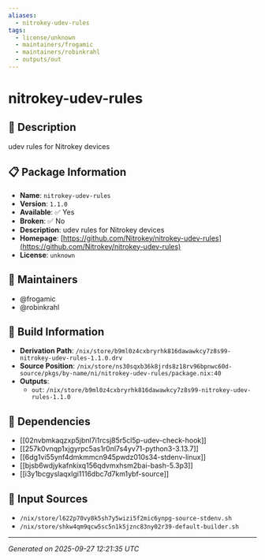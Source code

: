 ```yaml
---
aliases:
  - nitrokey-udev-rules
tags:
  - license/unknown
  - maintainers/frogamic
  - maintainers/robinkrahl
  - outputs/out
---
```


# nitrokey-udev-rules

## 📝 Description

udev rules for Nitrokey devices

## 📋 Package Information

- **Name**: `nitrokey-udev-rules`
- **Version**: `1.1.0`
- **Available**: ✅ Yes
- **Broken**: ✅ No
- **Description**: udev rules for Nitrokey devices
- **Homepage**: [https://github.com/Nitrokey/nitrokey-udev-rules](https://github.com/Nitrokey/nitrokey-udev-rules)
- **License**: `unknown`
## 👥 Maintainers

- @frogamic
- @robinkrahl


## 🔧 Build Information

- **Derivation Path**: `/nix/store/b9ml0z4cxbryrhk816dawawkcy7z8s99-nitrokey-udev-rules-1.1.0.drv`
- **Source Position**: `/nix/store/ns30sqxb36k8jrds8z18rv96bpnwc60d-source/pkgs/by-name/ni/nitrokey-udev-rules/package.nix:40`
- **Outputs**:
  - `out`:  `/nix/store/b9ml0z4cxbryrhk816dawawkcy7z8s99-nitrokey-udev-rules-1.1.0`

## 🔗 Dependencies

- [[02nvbmkaqzxp5jbnl7i1rcsj85r5cl5p-udev-check-hook]]
- [[257k0vnqp1xjgyrpc5as1r0nl7s4yv71-python3-3.13.7]]
- [[6dg1vi55ynf4dmkmmcn945pwdz010s34-stdenv-linux]]
- [[bjsb6wdjykafnkixq156qdvmxhsm2bai-bash-5.3p3]]
- [[i3y1bcgyslaqxlgi1116dbc7d7km1ybf-source]]

## 📁 Input Sources

- `/nix/store/l622p70vy8k5sh7y5wizi5f2mic6ynpg-source-stdenv.sh`
- `/nix/store/shkw4qm9qcw5sc5n1k5jznc83ny02r39-default-builder.sh`

---
*Generated on 2025-09-27 12:21:35 UTC*
